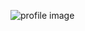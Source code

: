 ![profile image](https://avatars1.githubusercontent.com/u/25830276?s=400&u=4dde7d5bfefb9cf5500e2f3a0ee75ef507533403&v=4)

